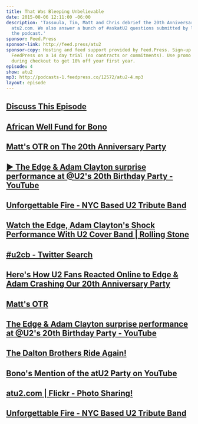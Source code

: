 ```yaml
---
title: That Was Bleeping Unbelievable
date: 2015-08-06 12:11:00 -06:00
description: 'Tassoula, Tim, Matt and Chris debrief the 20th Anniversary Party for
  atu2.com. We also answer a bunch of #askatU2 questions submitted by listeners of
  the podcast.'
sponsor: Feed.Press
sponsor-link: http://feed.press/atu2
sponsor-copy: Hosting and feed support provided by Feed.Press. Sign-up today and try
  FeedPress on a 14 day trial (no contracts or commitments). Use promo code "atu2"
  during checkout to get 10% off your first year.
episode: 4
show: atu2
mp3: http://podcasts-1.feedpress.co/12572/atu2-4.mp3
layout: episode
---
```


## [Discuss This Episode](https://www.reddit.com/r/Goodstuff_fm/comments/3g16at/the_atu2_podcast_4_that_was_bleeping_unbelievable/)

## [African Well Fund for Bono](http://www.africanwellfund.org/Bono-Well-2015.html)

## [Matt's OTR on The 20th Anniversary Party](http://www.atu2.com/news/column-off-the-record-vol-15-682.html)

## [▶ The Edge & Adam Clayton surprise performance at @U2's 20th Birthday Party - YouTube](https://www.youtube.com/watch?v=61jx9VlWkqg)

## [Unforgettable Fire - NYC Based U2 Tribute Band](http://www.uf2.com/)

## [Watch the Edge, Adam Clayton's Shock Performance With U2 Cover Band | Rolling Stone](http://www.rollingstone.com/music/news/watch-the-edge-adam-claytons-shock-performance-with-u2-cover-band-20150730)

## [#u2cb - Twitter Search](https://twitter.com/search?q=%23u2cb&src=typd)

## [Here's How U2 Fans Reacted Online to Edge & Adam Crashing Our 20th Anniversary Party](http://www.atu2.com/news/heres-how-u2-fans-reacted-online-to-edge--adam-crashing-our-20th-anniversary-party.html)

## [Matt's OTR](http://www.atu2.com/news/column-off-the-record-vol-15-682.html)

## [The Edge & Adam Clayton surprise performance at @U2's 20th Birthday Party - YouTube](https://www.youtube.com/watch?v=61jx9VlWkqg)

## [The Dalton Brothers Ride Again!](http://www.atu2.com/daltons/)

## [Bono's Mention of the atU2 Party on YouTube](https://www.youtube.com/watch?v=vIfT8aIYlCk&feature=youtu.be&a)

## [atu2.com | Flickr - Photo Sharing!](https://www.flickr.com/photos/atu2com/)

## [Unforgettable Fire - NYC Based U2 Tribute Band](http://www.uf2.com/)
